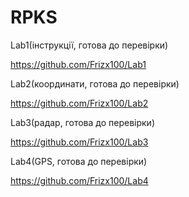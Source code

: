 # RPKS
Lab1(інструкції, готова до перевірки)

https://github.com/Frizx100/Lab1

Lab2(координати, готова до перевірки)

https://github.com/Frizx100/Lab2

Lab3(радар, готова до перевірки)

https://github.com/Frizx100/Lab3

Lab4(GPS, готова до перевірки)

https://github.com/Frizx100/Lab4
